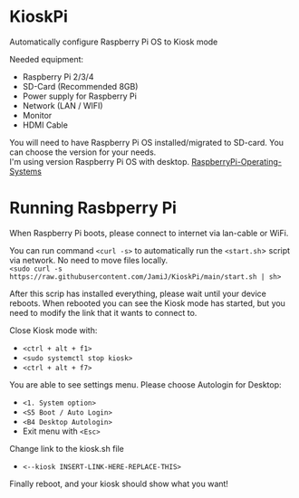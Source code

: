 # KioskPi
Automatically configure Raspberry Pi OS to Kiosk mode

Needed equipment:
* Raspberry Pi 2/3/4
* SD-Card (Recommended 8GB)
* Power supply for Raspberry Pi
* Network (LAN / WIFI)
* Monitor 
* HDMI Cable

You will need to have Raspberry Pi OS installed/migrated to SD-card. You can choose the version for your needs.\
I'm using version Raspberry Pi OS with desktop.
[RaspberryPi-Operating-Systems](https://www.raspberrypi.org/software/operating-systems/)


# Running Rasbperry Pi

When Raspberry Pi boots, please connect to internet via lan-cable or WiFi.

You can run command `<curl -s>` to automatically run the `<start.sh`> script via network. No need to move files locally.\
`<sudo curl -s https://raw.githubusercontent.com/JamiJ/KioskPi/main/start.sh | sh>`

After this scrip has installed everything, please wait until your device reboots.
When rebooted you can see the Kiosk mode has started, but you need to modify the link that it wants to connect to.

Close Kiosk mode with:
* `<ctrl + alt + f1>`
* `<sudo systemctl stop kiosk>`
* `<ctrl + alt + f7>`

You are able to see settings menu. Please choose Autologin for Desktop:
* `<1. System option>`
* `<S5 Boot / Auto Login>`
* `<B4 Desktop Autologin>`
* Exit menu with `<Esc>`

Change link to the kiosk.sh file
* `<--kiosk INSERT-LINK-HERE-REPLACE-THIS>`

Finally reboot, and your kiosk should show what you want!
